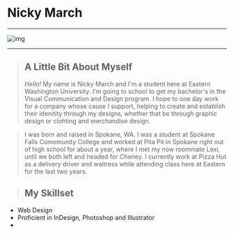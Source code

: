 # Nicky March

***

![img](https://scontent-sea1-1.xx.fbcdn.net/hphotos-xtf1/v/t1.0-9/1798577_10203809765898122_3194115336585978417_n.jpg?oh=e61e37958eae49e78e32458cad1970b5&oe=5705EA63)

***

>## A Little Bit About Myself
> _Hello!_ My name is Nicky March and I'm a student here at Eastern Washington University. I'm going to school to get my bachelor's in the Visual Communication and Design program. I hope to one day work for a company whose cause I support, helping to create and establish their idenitity through my designs, whether that be through graphic design or clohting and merchandise design.

>I was born and raised in Spokane, WA. I was a student at Spokane Falls Comomunity College and worked at Pita Pit in Spokane right out of high school for about a year, where I met my now roommate Lexi, until we both left and headed for Cheney. I currently work at Pizza Hut as a delivery driver and waitress while attending class here at Eastern for the last two years. 

>## My Skillset
* Web Design
* Proficient in InDesign, Photoshop and Illustrator
* 
